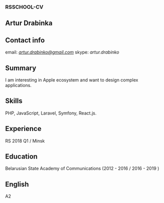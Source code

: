 ###  RSSCHOOL-CV
## Artur Drabinka
## Contact  info
email: *artur.drabinko@gmail.com*
skype: *artur.drabinko*
## Summary
I am interesting in Apple ecosystem and want to design complex applications.
## Skills
PHP, JavaScript, Laravel, Symfony, React.js.
## Experience
RS 2018 Q1 / Minsk
## Education
Belarusian State Academy of Communications (2012 - 2016 / 2016 - 2019 )
## English
A2